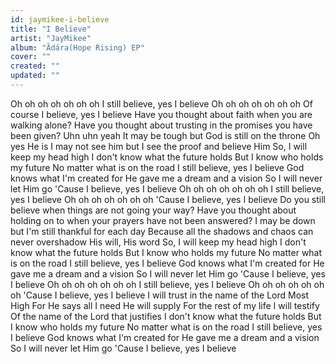 ```yaml
---
id: jaymikee-i-believe
title: "I Believe"
artist: "JayMikee"
album: "Ãdára(Hope Rising) EP"
cover: ""
created: ""
updated: ""
---
```


Oh oh oh oh oh oh oh
I still believe, yes I believe
Oh oh oh oh oh oh oh
Of course I believe, yes I believe
Have you thought about faith when you are walking alone?
Have you thought about trusting in the promises you have been given?
Uhn uhn yeah
It may be tough but God is still on the throne
Oh yes He is
I may not see him but I see the proof and believe Him
So, I will keep my head high
I don't know what the future holds
But I know who holds my future
No matter what is on the road
I still believe, yes I believe
God knows what I'm created for
He gave me a dream and a vision
So I will never let Him go
'Cause I believe, yes I believe
Oh oh oh oh oh oh oh
I still believe, yes I believe
Oh oh oh oh oh oh oh
'Cause I believe, yes I believe
Do you still believe when things are not going your way?
Have you thought about holding on to when your prayers have not been answered?
I may be down but I'm still thankful for each day
Because all the shadows and chaos can never overshadow His will, His word
So, I will keep my head high
I don't know what the future holds
But I know who holds my future
No matter what is on the road
I still believe, yes I believe
God knows what I'm created for
He gave me a dream and a vision
So I will never let Him go
'Cause I believe, yes I believe
Oh oh oh oh oh oh oh
I still believe, yes I believe
Oh oh oh oh oh oh oh
'Cause I believe, yes I believe
I will trust in the name of the Lord Most High
For He says all I need He will supply
For the rest of my life I will testify
Of the name of the Lord that justifies
I don't know what the future holds
But I know who holds my future
No matter what is on the road
I still believe, yes I believe
God knows what I'm created for
He gave me a dream and a vision
So I will never let Him go
'Cause I believe, yes I believe